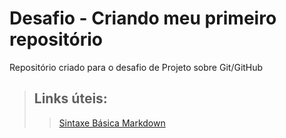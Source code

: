 # Desafio - Criando meu primeiro repositório

Repositório criado para o desafio de Projeto sobre Git/GitHub

> ## Links úteis:
>> [Sintaxe Básica Markdown](https://www.markdownguide.org/basic-syntax/)





